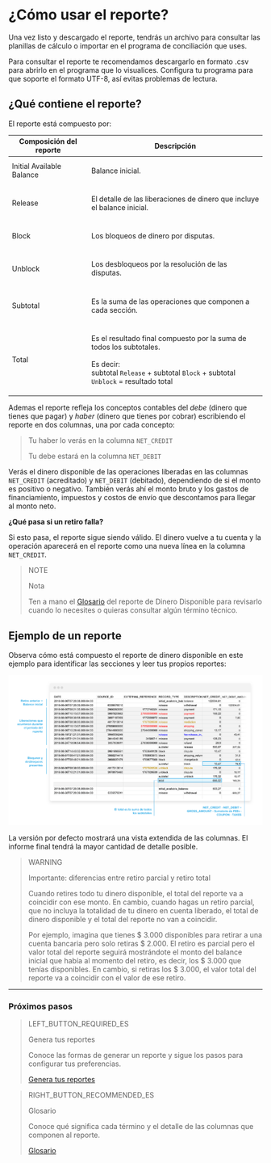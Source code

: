 
# ¿Cómo usar el reporte?



Una vez listo y descargado el reporte, tendrás un archivo para consultar las planillas de cálculo o importar en el programa de conciliación que uses.

Para consultar el reporte te recomendamos descargarlo en formato .csv para abrirlo en el programa que lo visualices. Configura tu programa para que soporte el formato UTF-8, así evitas problemas de lectura.

## ¿Qué contiene el reporte?

El reporte está compuesto por:

| Composición del reporte | Descripción |
| --- | --- |
| Initial Available Balance |<br/> Balance inicial.<br/><br/>|
| Release |<br/> El detalle de las liberaciones de dinero que incluye el balance inicial.<br/><br/> |
| Block | <br/>Los bloqueos de dinero por disputas.<br/><br/> |
| Unblock |<br/> Los desbloqueos por la resolución de las disputas.<br/><br/>|
| Subtotal | <br/>Es la suma de las operaciones que componen a cada sección.<br/><br/>|
| Total| <br/> Es el resultado final compuesto por la suma de todos los subtotales. <br/><br/>Es decir:<br/> subtotal `Release` + subtotal `Block` + subtotal `Unblock` = resultado total<br/><br/> |


Ademas el reporte refleja los conceptos contables del *debe* (dinero que tienes que pagar) y *haber* (dinero que tienes por cobrar) escribiendo el reporte en dos columnas, una por cada concepto:  

> Tu haber lo verás en la columna `NET_CREDIT`
>
> Tu debe estará en la columna `NET_DEBIT`

Verás el dinero disponible de las operaciones liberadas en las columnas `NET_CREDIT` (acreditado) y `NET_DEBIT` (debitado), dependiendo de si el monto es positivo o negativo. También verás ahí el monto bruto y los gastos de financiamiento, impuestos y costos de envío que descontamos para llegar al monto neto.

**¿Qué pasa si un retiro falla?**

Si esto pasa, el reporte sigue siendo válido. El dinero vuelve a tu cuenta y la operación aparecerá en el reporte como una nueva línea en la columna `NET_CREDIT`.


> NOTE
>
> Nota
>
> Ten a mano el [Glosario](https://www.mercadopago.com.ar/developers/es/guides/reports/available-money/glossary/) del reporte de Dinero Disponible para revisarlo cuando lo necesites o quieras consultar algún término técnico.

## Ejemplo de un reporte

Observa cómo está compuesto el reporte de dinero disponible en este ejemplo para identificar las secciones y leer tus propios reportes:

![Reporte de dinero disponible Ejemplos Mercado Pago](/images/manage-account/reports/examples-es.png)

La versión por defecto mostrará una vista extendida de las columnas. El informe final tendrá la mayor cantidad de detalle posible.

> WARNING
>
> Importante: diferencias entre retiro parcial y retiro total
>
> Cuando retires todo tu dinero disponible, el total del reporte va a coincidir con ese monto. En cambio, cuando hagas un retiro parcial, que no incluya la totalidad de tu dinero en cuenta liberado, el total de dinero disponible y el total del reporte no van a coincidir.
>
>Por ejemplo, imagina que tienes $ 3.000 disponibles para retirar a una cuenta bancaria pero solo retiras $ 2.000. El retiro es parcial pero el valor total del reporte seguirá mostrándote el monto del balance inicial que había al momento del retiro, es decir, los $ 3.000 que tenías disponibles. En cambio, si retiras los $ 3.000, el valor total del reporte va a coincidir con el valor de ese retiro.

<hr/>

### Próximos pasos

> LEFT_BUTTON_REQUIRED_ES
>
> Genera tus reportes
>
> Conoce las formas de generar un reporte y sigue los pasos para configurar tus preferencias.
>
> [Genera tus reportes](https://www.mercadopago.com.ar/developers/es/guides/reports/available-money/generate/)

> RIGHT_BUTTON_RECOMMENDED_ES
>
> Glosario
>
> Conoce qué significa cada término y el detalle de las columnas que componen al reporte.
>
> [Glosario](https://www.mercadopago.com.ar/developers/es/guides/reports/available-money/glossary/)
